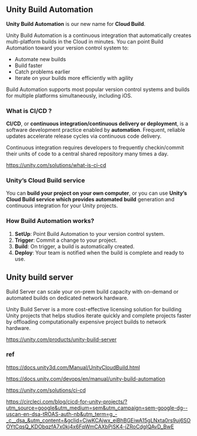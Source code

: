 ## Unity Build Automation
**Unity Build Automation** is our new name for **Cloud Build**. 

Unity Build Automation is a continuous integration that automatically creates multi-platform builds in the Cloud in minutes. You can point Build Automation toward your version control system to:


- Automate new builds
- Build faster
- Catch problems earlier
- Iterate on your builds more efficiently with agility

Build Automation supports most popular version control systems and builds for multiple platforms simultaneously, including iOS.


### What is CI/CD ?
**CI/CD**, or **continuous integration/continuous delivery or deployment**, is a software development practice enabled by **automation**. Frequent, reliable updates accelerate release cycles via continuous code delivery.

Continuous integration requires developers to frequently checkin/commit their units of code to a central shared repository many times a day. 


https://unity.com/solutions/what-is-ci-cd

### Unity’s Cloud Build service 
You can **build your project on your own computer**, or you can use **Unity’s Cloud Build service which provides automated build** generation and continuous integration for your Unity projects.


### How Build Automation works?
1. **SetUp**: Point Build Automation to your version control system.
2. **Trigger**: Commit a change to your project.
3. **Build**: On trigger, a build is automatically created.
4. **Deploy**: Your team is notified when the build is complete and ready to use.


## Unity build server
Build Server can scale your on-prem build capacity with on-demand or automated builds on dedicated network hardware.

Unity Build Server is a more cost-effective licensing solution for building Unity projects that helps studios iterate quickly and complete projects faster by offloading computationally expensive project builds to network hardware.

https://unity.com/products/unity-build-server

### ref 
https://docs.unity3d.com/Manual/UnityCloudBuild.html

https://docs.unity.com/devops/en/manual/unity-build-automation

https://unity.com/solutions/ci-cd

https://circleci.com/blog/cicd-for-unity-projects/?utm_source=google&utm_medium=sem&utm_campaign=sem-google-dg--uscan-en-dsa-tROAS-auth-nb&utm_term=g_-_c__dsa_&utm_content=&gclid=CjwKCAjwx_eiBhBGEiwA15gLNxta0rs9uj6SOOYtCqsQ_KDObqzfA7x0kj4x6FqWmCAXbPjSK4-jZRoCdgIQAvD_BwE
